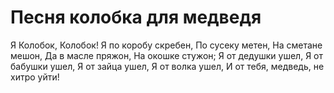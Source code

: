 # Песня колобка для медведя

Я Колобок, Колобок!
Я по коробу скребен,
По сусеку метен,
На сметане мешон,
Да в масле пряжон,
На окошке стужон;
Я от дедушки ушел,
Я от бабушки ушел,
Я от зайца ушел,
Я от волка ушел,
И от тебя, медведь, не хитро уйти!
